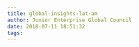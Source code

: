 ```yaml
---
title: global-insights-lat-am
author: Junior Enterprise Global Council
date: 2018-07-11 18:51:32
tags:
---
```

